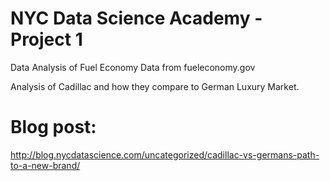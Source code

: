 # NYC Data Science Academy - Project 1

Data Analysis of Fuel Economy Data from fueleconomy.gov

Analysis of Cadillac and how they compare to German Luxury Market.

# Blog post:
http://blog.nycdatascience.com/uncategorized/cadillac-vs-germans-path-to-a-new-brand/
